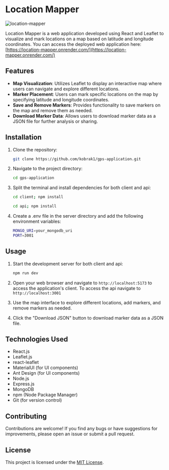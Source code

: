 # Location Mapper

![location-mapper](https://github.com/kobrak1/gps-application/assets/114083611/1c26b5d4-f0de-4f52-90a6-65d7bd336fa3)


Location Mapper is a web application developed using React and Leaflet to visualize and mark locations on a map based on latitude and longitude coordinates.
You can access the deployed web application here: [https://location-mapper.onrender.com/](https://location-mapper.onrender.com/)

## Features

- **Map Visualization**: Utilizes Leaflet to display an interactive map where users can navigate and explore different locations.
- **Marker Placement**: Users can mark specific locations on the map by specifying latitude and longitude coordinates.
- **Save and Remove Markers**: Provides functionality to save markers on the map and remove them as needed.
- **Download Marker Data**: Allows users to download marker data as a JSON file for further analysis or sharing.

## Installation

1. Clone the repository:
   ```bash
   git clone https://github.com/kobrak1/gps-application.git

2. Navigate to the project directory:
   ```bash
   cd gps-application

3. Split the terminal and install dependencies for both client and api:
   ```bash
   cd client; npm install
   ```
   ```bash
   cd api; npm install
   ```
4. Create a .env file in the server directory and add the following environment variables:

    ```bash
    MONGO_URI=your_mongodb_uri
    PORT=3001

## Usage

1. Start the development server for both client and api:
   ```bash
   npm run dev
   ```

2. Open your web browser and navigate to `http://localhost:5173` to access the application's client.
   To access the api navigate to `http://localhost:3001`

3. Use the map interface to explore different locations, add markers, and remove markers as needed.

4. Click the "Download JSON" button to download marker data as a JSON file.

## Technologies Used

- React.js
- Leaflet.js
- react-leaflet
- MaterialUI (for UI components)
- Ant Design (for UI components)
- Node.js
- Express.js
- MongoDB
- npm (Node Package Manager)
- Git (for version control)

## Contributing

Contributions are welcome! If you find any bugs or have suggestions for improvements, please open an issue or submit a pull request.

## License

This project is licensed under the [MIT License](LICENSE).
